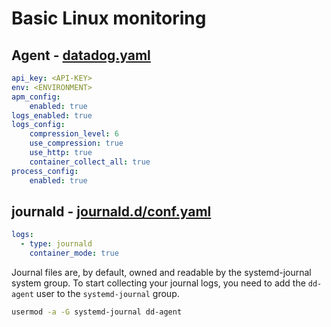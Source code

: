 # Basic Linux monitoring

## Agent - [datadog.yaml](https://github.com/DataDog/datadog-agent/blob/master/pkg/config/config_template.yaml)

```yaml
api_key: <API-KEY>
env: <ENVIRONMENT>
apm_config:
    enabled: true
logs_enabled: true
logs_config:
    compression_level: 6
    use_compression: true
    use_http: true
    container_collect_all: true
process_config:
    enabled: true
```

## journald - [journald.d/conf.yaml](https://github.com/DataDog/integrations-core/blob/master/journald/datadog_checks/journald/data/conf.yaml.example)

```yaml
logs:
  - type: journald
    container_mode: true
```

Journal files are, by default, owned and readable by the systemd-journal system group. To start collecting your journal logs, you need to add the `dd-agent` user to the `systemd-journal` group.

```bash
usermod -a -G systemd-journal dd-agent
```

